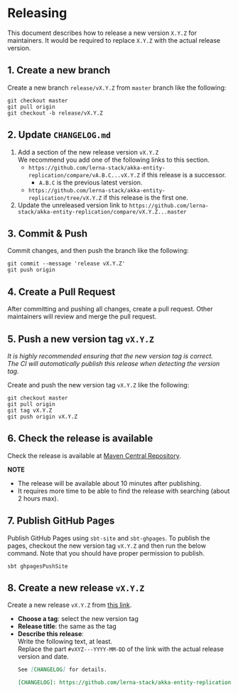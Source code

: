 # Releasing

This document describes how to release a new version `X.Y.Z` for maintainers.
It would be required to replace `X.Y.Z` with the actual release version.

## 1. Create a new branch

Create a new branch `release/vX.Y.Z` from `master` branch like the following:
```shell
git checkout master
git pull origin
git checkout -b release/vX.Y.Z
```

## 2. Update `CHANGELOG.md`

1. Add a section of the new release version `vX.Y.Z`  
    We recommend you add one of the following links to this section.
    * `https://github.com/lerna-stack/akka-entity-replication/compare/vA.B.C...vX.Y.Z` if this release is a successor.
      * `A.B.C` is the previous latest version.
    * `https://github.com/lerna-stack/akka-entity-replication/tree/vX.Y.Z` if this release is the first one.
2. Update the unreleased version link to `https://github.com/lerna-stack/akka-entity-replication/compare/vX.Y.Z...master`

## 3. Commit & Push

Commit changes, and then push the branch like the following:
```shell
git commit --message 'release vX.Y.Z'
git push origin
```

## 4. Create a Pull Request

After committing and pushing all changes, create a pull request.
Other maintainers will review and merge the pull request.

## 5. Push a new version tag `vX.Y.Z`

*It is highly recommended ensuring that the new version tag is correct.*  
*The CI will automatically publish this release when detecting the version tag.*

Create and push the new version tag `vX.Y.Z` like the following:
```shell
git checkout master
git pull origin
git tag vX.Y.Z
git push origin vX.Y.Z
```

## 6. Check the release is available

Check the release is available at [Maven Central Repository](https://repo1.maven.org/maven2/com/lerna-stack/).

**NOTE**
- The release will be available about 10 minutes after publishing.
- It requires more time to be able to find the release with searching (about 2 hours max).

## 7. Publish GitHub Pages

Publish GitHub Pages using `sbt-site` and `sbt-ghpages`.
To publish the pages, checkout the new version tag `vX.Y.Z` and then run the below command.
Note that you should have proper permission to publish.
```shell
sbt ghpagesPushSite
```

## 8. Create a new release `vX.Y.Z`

Create a new release `vX.Y.Z` from [this link](https://github.com/lerna-stack/akka-entity-replication/releases/new).

- **Choose a tag**: select the new version tag
- **Release title**: the same as the tag
- **Describe this release**:  
    Write the following text, at least.  
    Replace the part `#vXYZ---YYYY-MM-DD` of the link with the actual release version and date.
    ```markdown
    See [CHANGELOG] for details.
  
    [CHANGELOG]: https://github.com/lerna-stack/akka-entity-replication/blob/master/CHANGELOG.md#vXYZ---YYYY-MM-DD
    ```
